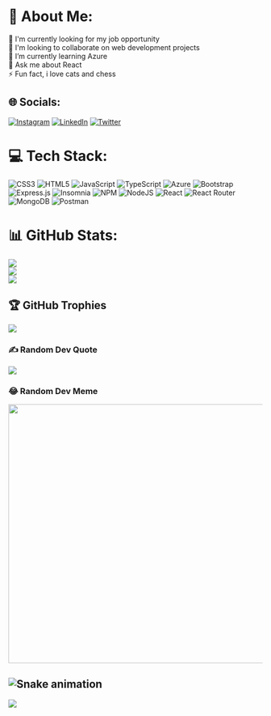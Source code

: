 # 💫 About Me:
🔭 I'm currently looking for my job opportunity<br>👯 I'm looking to collaborate on web development projects<br>🌱 I’m currently learning Azure<br>💬 Ask me about React<br>⚡ Fun fact, i love cats and chess


## 🌐 Socials:
[![Instagram](https://img.shields.io/badge/Instagram-%23E4405F.svg?logo=Instagram&logoColor=white)](https://instagram.com/josegonzalezmonroy) [![LinkedIn](https://img.shields.io/badge/LinkedIn-%230077B5.svg?logo=linkedin&logoColor=white)](https://linkedin.com/in/josegonzalezmonroy) [![Twitter](https://img.shields.io/badge/Twitter-%231DA1F2.svg?logo=Twitter&logoColor=white)](https://twitter.com/kaspablovfisch) 

# 💻 Tech Stack:
![CSS3](https://img.shields.io/badge/css3-%231572B6.svg?style=for-the-badge&logo=css3&logoColor=white) ![HTML5](https://img.shields.io/badge/html5-%23E34F26.svg?style=for-the-badge&logo=html5&logoColor=white) ![JavaScript](https://img.shields.io/badge/javascript-%23323330.svg?style=for-the-badge&logo=javascript&logoColor=%23F7DF1E) ![TypeScript](https://img.shields.io/badge/typescript-%23007ACC.svg?style=for-the-badge&logo=typescript&logoColor=white) ![Azure](https://img.shields.io/badge/azure-%230072C6.svg?style=for-the-badge&logo=azure-devops&logoColor=white) ![Bootstrap](https://img.shields.io/badge/bootstrap-%23563D7C.svg?style=for-the-badge&logo=bootstrap&logoColor=white) ![Express.js](https://img.shields.io/badge/express.js-%23404d59.svg?style=for-the-badge&logo=express&logoColor=%2361DAFB) ![Insomnia](https://img.shields.io/badge/Insomnia-black?style=for-the-badge&logo=insomnia&logoColor=5849BE) ![NPM](https://img.shields.io/badge/NPM-%23000000.svg?style=for-the-badge&logo=npm&logoColor=white) ![NodeJS](https://img.shields.io/badge/node.js-6DA55F?style=for-the-badge&logo=node.js&logoColor=white) ![React](https://img.shields.io/badge/react-%2320232a.svg?style=for-the-badge&logo=react&logoColor=%2361DAFB) ![React Router](https://img.shields.io/badge/React_Router-CA4245?style=for-the-badge&logo=react-router&logoColor=white) ![MongoDB](https://img.shields.io/badge/MongoDB-%234ea94b.svg?style=for-the-badge&logo=mongodb&logoColor=white) ![Postman](https://img.shields.io/badge/Postman-FF6C37?style=for-the-badge&logo=postman&logoColor=white)
# 📊 GitHub Stats:
![](https://github-readme-stats.vercel.app/api?username=josegonzalezmonroy&theme=dark&hide_border=false&include_all_commits=true&count_private=true)<br/>
![](https://github-readme-streak-stats.herokuapp.com/?user=josegonzalezmonroy&theme=dark&hide_border=false)<br/>
![](https://github-readme-stats.vercel.app/api/top-langs/?username=josegonzalezmonroy&theme=dark&hide_border=false&include_all_commits=true&count_private=true&layout=compact)

## 🏆 GitHub Trophies
![](https://github-profile-trophy.vercel.app/?username=josegonzalezmonroy&theme=radical&no-frame=false&no-bg=false&margin-w=4)

### ✍️ Random Dev Quote
![](https://quotes-github-readme.vercel.app/api?type=horizontal&theme=radical)

### 😂 Random Dev Meme
<img src="https://random-memer.herokuapp.com/" width="512px"/>

![Snake animation](https://github.com/josegonzalezmonroy/josegonzalezmonroy/blob/output/github-contribution-grid-snake.svg)
---
[![](https://visitcount.itsvg.in/api?id=josegonzalezmonroy&icon=0&color=0)](https://visitcount.itsvg.in)

<!-- Proudly created with GPRM ( https://gprm.itsvg.in ) -->
